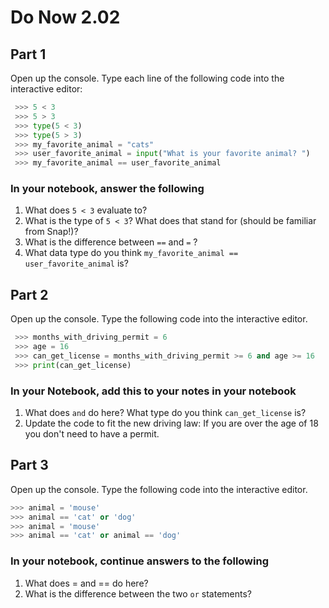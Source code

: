 # Do Now 2.02

## Part 1

Open up the console. Type each line of the following code into the interactive editor:

```python
 >>> 5 < 3
 >>> 5 > 3
 >>> type(5 < 3)
 >>> type(5 > 3)
 >>> my_favorite_animal = "cats"
 >>> user_favorite_animal = input("What is your favorite animal? ")
 >>> my_favorite_animal == user_favorite_animal
 ```

### In your notebook, answer the following

1. What does `5 < 3` evaluate to?  
2. What is the type of `5 < 3`? What does that stand for (should be familiar from Snap!)?
3. What is the difference between `==` and `=` ?
4. What data type do you think `my_favorite_animal == user_favorite_animal` is?

## Part 2

Open up the console. Type the following code into the interactive editor.

```Python
 >>> months_with_driving_permit = 6
 >>> age = 16
 >>> can_get_license = months_with_driving_permit >= 6 and age >= 16
 >>> print(can_get_license)
```

### In your Notebook, add this to your notes in your notebook

1. What does `and` do here? What type do you think `can_get_license` is?
2. Update the code to fit the new driving law: If you are over the age of 18 you don't need to have a permit.

## Part 3

Open up the console. Type the following code into the interactive editor.

```Python
>>> animal = 'mouse'
>>> animal == 'cat' or 'dog'
>>> animal = 'mouse'
>>> animal == 'cat' or animal == 'dog'
```

### In your notebook, continue answers to the following

1. What does = and == do here?
2. What is the difference between the two `or` statements?

